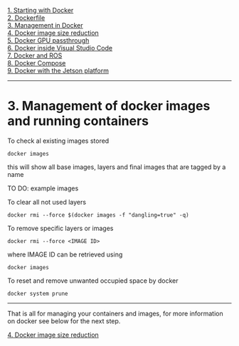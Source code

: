 
[1. Starting with Docker](docker_starting.md)  
[2. Dockerfile](docker_dockerfile.md)  
[3. Management in Docker](docker_management.md)  
[4. Docker image size reduction](docker_sizereduction.md)  
[5. Docker GPU passthrough](docker_gpu_passthrough.md)  
[6. Docker inside Visual Studio Code](docker_vscode.md)  
[7. Docker and ROS](docker_ros.md)  
[8. Docker Compose](docker_compose.md)  
[9. Docker with the Jetson platform](docker_jetson.md) 

___

# 3. Management of docker images and running containers


To check al existing images stored
```
docker images
```
this will show all base images, layers and final images that are tagged by a name

TO DO: example images

To clear all not used layers
```
docker rmi --force $(docker images -f "dangling=true" -q)
```

To remove specific layers or images
```
docker rmi --force <IMAGE ID>
```
where IMAGE ID can be retrieved using 
```
docker images
```






To reset and remove unwanted occupied space by docker
```
docker system prune
```




















___

That is all for managing your containers and images, for more information on docker see below for the next step.
 
[4. Docker image size reduction](docker_sizereduction.md)  

